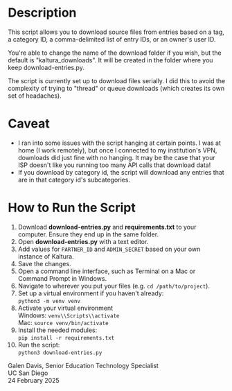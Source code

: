 # Description
This script allows you to download source files from entries based on a tag, a category ID, a comma-delimited list of entry IDs, or an owner's user ID. 

You're able to change the name of the download folder if you wish, but the default is "kaltura_downloads". It will be created in the folder where you keep download-entries.py.

The script is currently set up to download files serially. I did this to avoid the complexity of trying to "thread" or queue downloads (which creates its own set of headaches). 


# Caveat
* I ran into some issues with the script hanging at certain points. I was at home (I work remotely), but once I connected to my institution's VPN, downloads did just fine with no hanging. It may be the case that your ISP doesn't like you running too many API calls that download data!
* If you download by category id, the script will download any entries that are in that category id's subcategories. 

# How to Run the Script
1. Download **download-entries.py** and **requirements.txt** to your computer. Ensure they end up in the same folder.
2. Open **download-entries.py** with a text editor.
3. Add values for `PARTNER_ID` and `ADMIN_SECRET` based on your own instance of Kaltura.
4. Save the changes.
5. Open a command line interface, such as Terminal on a Mac or Command Prompt in Windows.
6. Navigate to wherever you put your files (e.g. `cd /path/to/project`).
7. Set up a virtual environment if you haven't already:  
`python3 -m venv venv`
8. Activate your virtual environment  
Windows: `venv\\Scripts\\activate`  
Mac: `source venv/bin/activate`
9. Install the needed modules:  
`pip install -r requirements.txt`
10. Run the script:  
`python3 download-entries.py`


Galen Davis, Senior Education Technology Specialist  
UC San Diego  
24 February 2025  
